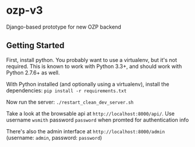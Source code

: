 ozp-v3
=====================
Django-based prototype for new OZP backend

## Getting Started
First, install python. You probably want to use a virtualenv, but it's not
required. This is known to work with Python 3.3+, and should work with Python
2.7.6+ as well.

With Python installed (and optionally using a virtualenv), install the
dependencies: `pip install -r requirements.txt`

Now run the server: `./restart_clean_dev_server.sh`

Take a look at the browsable api at `http://localhost:8000/api/`. Use
username `wsmith` password `password` when promted for authentication info

There's also the admin interface at `http://localhost:8000/admin`
(username: `admin`, password: `password`)